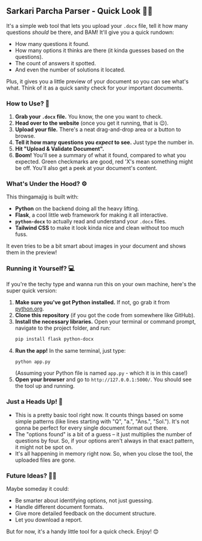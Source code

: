 ## Sarkari Parcha Parser - Quick Look 📄✨



It's a simple web tool that lets you upload your `.docx` file, tell it how many questions *should* be there, and BAM! It'll give you a quick rundown:

- How many questions it found.
- How many options it thinks are there (it kinda guesses based on the questions).
- The count of answers it spotted.
- And even the number of solutions it located.

Plus, it gives you a little preview of your document so you can see what's what. Think of it as a quick sanity check for your important documents.

### How to Use? 🤔

1.  **Grab your `.docx` file.** You know, the one you want to check.
2.  **Head over to the website** (once you get it running, that is 😉).
3.  **Upload your file.** There's a neat drag-and-drop area or a button to browse.
4.  **Tell it how many questions you *expect* to see.** Just type the number in.
5.  **Hit "Upload & Validate Document".**
6.  **Boom!** You'll see a summary of what it found, compared to what you expected. Green checkmarks are good, red 'X's mean something might be off. You'll also get a peek at your document's content.

### What's Under the Hood? ⚙️

This thingamajig is built with:

-   **Python** on the backend doing all the heavy lifting.
-   **Flask**, a cool little web framework for making it all interactive.
-   **`python-docx`** to actually read and understand your `.docx` files.
-   **Tailwind CSS** to make it look kinda nice and clean without too much fuss.

It even tries to be a bit smart about images in your document and shows them in the preview!

### Running it Yourself? 💻

If you're the techy type and wanna run this on your own machine, here's the super quick version:

1.  **Make sure you've got Python installed.** If not, go grab it from [python.org](https://www.python.org/).
2.  **Clone this repository** (if you got the code from somewhere like GitHub).
3.  **Install the necessary libraries.** Open your terminal or command prompt, navigate to the project folder, and run:
    ```bash
    pip install flask python-docx
    ```
4.  **Run the app!** In the same terminal, just type:
    ```bash
    python app.py
    ```
    (Assuming your Python file is named `app.py` - which it is in this case!)
5.  **Open your browser** and go to `http://127.0.0.1:5000/`. You should see the tool up and running.

### Just a Heads Up! 📢

-   This is a pretty basic tool right now. It counts things based on some simple patterns (like lines starting with "Q", "a.", "Ans.", "Sol."). It's not gonna be perfect for every single document format out there.
-   The "options found" is a bit of a guess – it just multiplies the number of questions by four. So, if your options aren't always in that exact pattern, it might not be spot on.
-   It's all happening in memory right now. So, when you close the tool, the uploaded files are gone.

### Future Ideas? 🤔💡

Maybe someday it could:

-   Be smarter about identifying options, not just guessing.
-   Handle different document formats.
-   Give more detailed feedback on the document structure.
-   Let you download a report.

But for now, it's a handy little tool for a quick check. Enjoy! 😊
